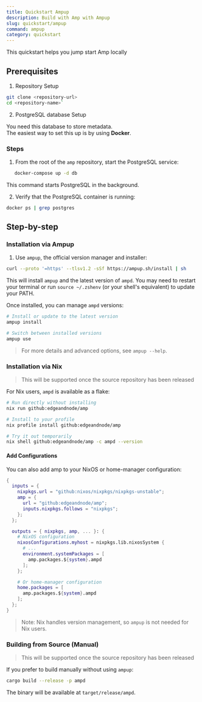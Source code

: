 ```yaml
---
title: Quickstart Ampup
description: Build with Amp with Ampup
slug: quickstart/ampup
command: ampup
category: quickstart
---
```


This quickstart helps you jump start Amp locally

## Prerequisites

1. Repository Setup

```bash
git clone <repository-url>
cd <repository-name>`
```

2. PostgreSQL database Setup

You need this database to store metadata.  
The easiest way to set this up is by using **Docker**.

### Steps

1. From the root of the `amp` repository, start the PostgreSQL service:

```bash
   docker-compose up -d db
```

This command starts PostgreSQL in the background.

2. Verify that the PostgreSQL container is running:

```bash
docker ps | grep postgres
```

## Step-by-step

### Installation via Ampup

1. Use `ampup`, the official version manager and installer:

```sh
curl --proto '=https' --tlsv1.2 -sSf https://ampup.sh/install | sh
```

This will install `ampup` and the latest version of `ampd`. You may need to restart your terminal or run `source ~/.zshenv` (or your shell's equivalent) to update your PATH.

Once installed, you can manage `ampd` versions:

```sh
# Install or update to the latest version
ampup install

# Switch between installed versions
ampup use
```

> For more details and advanced options, see `ampup --help`.

### Installation via Nix

> This will be supported once the source repository has been released

For Nix users, `ampd` is available as a flake:

```sh
# Run directly without installing
nix run github:edgeandnode/amp

# Install to your profile
nix profile install github:edgeandnode/amp

# Try it out temporarily
nix shell github:edgeandnode/amp -c ampd --version
```

#### Add Configurations

You can also add amp to your NixOS or home-manager configuration:

```nix
{
  inputs = {
    nixpkgs.url = "github:nixos/nixpkgs/nixpkgs-unstable";
    amp = {
      url = "github:edgeandnode/amp";
      inputs.nixpkgs.follows = "nixpkgs";
    };
  };

  outputs = { nixpkgs, amp, ... }: {
    # NixOS configuration
    nixosConfigurations.myhost = nixpkgs.lib.nixosSystem {
      # ...
      environment.systemPackages = [
        amp.packages.${system}.ampd
      ];
    };

    # Or home-manager configuration
    home.packages = [
      amp.packages.${system}.ampd
    ];
  };
}
```

> Note: Nix handles version management, so `ampup` is not needed for Nix users.

### Building from Source (Manual)

> This will be supported once the source repository has been released

If you prefer to build manually without using `ampup`:

```sh
cargo build --release -p ampd
```

The binary will be available at `target/release/ampd`.
